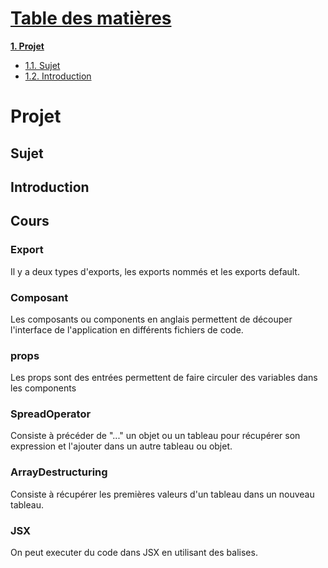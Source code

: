 # <u>Table des matières </u>
**[1. Projet](#projet)**
  * [1.1. Sujet](#sujet)
  * [1.2. Introduction](#introduction)

# Projet

## Sujet



## Introduction


## Cours

### Export

Il y a deux types d'exports, les exports nommés et les exports default.

### Composant

Les composants ou components en anglais permettent de découper l'interface de l'application en différents fichiers de code.

### props

Les props sont des entrées permettent de faire circuler des variables dans les components

### SpreadOperator 

Consiste à précéder de "..." un objet ou un tableau pour récupérer son expression et l'ajouter dans un autre tableau ou objet.

### ArrayDestructuring

Consiste à récupérer les premières valeurs d'un tableau dans un nouveau tableau.

### JSX

On peut executer du code dans JSX en utilisant des balises.

